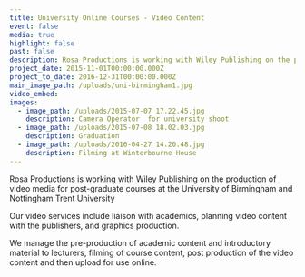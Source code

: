 ```yaml
---
title: University Online Courses - Video Content
event: false
media: true
highlight: false
past: false
description: Rosa Productions is working with Wiley Publishing on the production of educational video media for post-graduate courses at the University of Birmingham and Nottingham Trent University.
project_date: 2015-11-01T00:00:00.000Z
project_to_date: 2016-12-31T00:00:00.000Z
main_image_path: /uploads/uni-birmingham1.jpg
video_embed:
images:
  - image_path: /uploads/2015-07-07 17.22.45.jpg
    description: Camera Operator  for university shoot
  - image_path: /uploads/2015-07-08 18.02.03.jpg
    description: Graduation
  - image_path: /uploads/2016-04-27 14.20.48.jpg
    description: Filming at Winterbourne House
---
```



Rosa Productions is working with Wiley Publishing on the production of video media for post-graduate courses at the University of Birmingham and Nottingham Trent University

Our video services include liaison with academics, planning video content with the publishers, and graphics production.

We manage the pre-production of academic content and introductory material to lecturers, filming of course content, post production of the video content and then upload for use online.